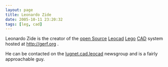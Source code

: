 ```yaml
---
layout: page
title: Leonardo Zide
date: 2005-10-11 23:20:32
tags: [leg, cad]
---
```

Leonardo Zide is the creator of the [open Source](/wiki/open_source.html "Products and packages which are generally free.") [Leocad](/wiki/leocad.html "The Open Source Lego CAD System") [Lego](/wiki/lego.html "The best known construction toy") [CAD](/wiki/cad.html "Computer Aided Design") system hosted at <http://gerf.org> .

He can be contacted on the [lugnet.cad.leocad](http://lugnet.com/cad/leocad) newsgroup and is a fairly approachable guy.
